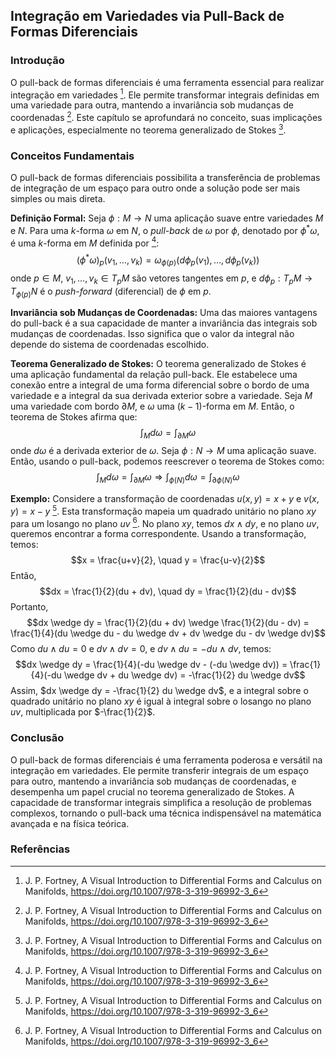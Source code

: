 ## Integração em Variedades via Pull-Back de Formas Diferenciais

### Introdução
O pull-back de formas diferenciais é uma ferramenta essencial para realizar integração em variedades [^1]. Ele permite transformar integrais definidas em uma variedade para outra, mantendo a invariância sob mudanças de coordenadas [^1]. Este capítulo se aprofundará no conceito, suas implicações e aplicações, especialmente no teorema generalizado de Stokes [^1].

### Conceitos Fundamentais
O pull-back de formas diferenciais possibilita a transferência de problemas de integração de um espaço para outro onde a solução pode ser mais simples ou mais direta.

**Definição Formal:**
Seja $\phi: M \rightarrow N$ uma aplicação suave entre variedades $M$ e $N$. Para uma $k$-forma $\omega$ em $N$, o *pull-back* de $\omega$ por $\phi$, denotado por $\phi^*\omega$, é uma $k$-forma em $M$ definida por [^1]:
$$(\phi^*\omega)_p(v_1, \dots, v_k) = \omega_{\phi(p)}(d\phi_p(v_1), \dots, d\phi_p(v_k))$$
onde $p \in M$, $v_1, \dots, v_k \in T_pM$ são vetores tangentes em $p$, e $d\phi_p: T_pM \rightarrow T_{\phi(p)}N$ é o *push-forward* (diferencial) de $\phi$ em $p$.

**Invariância sob Mudanças de Coordenadas:**
Uma das maiores vantagens do pull-back é a sua capacidade de manter a invariância das integrais sob mudanças de coordenadas. Isso significa que o valor da integral não depende do sistema de coordenadas escolhido.

**Teorema Generalizado de Stokes:**
O teorema generalizado de Stokes é uma aplicação fundamental da relação pull-back. Ele estabelece uma conexão entre a integral de uma forma diferencial sobre o bordo de uma variedade e a integral da sua derivada exterior sobre a variedade.
Seja $M$ uma variedade com bordo $\partial M$, e $\omega$ uma $(k-1)$-forma em $M$. Então, o teorema de Stokes afirma que:
$$\int_M d\omega = \int_{\partial M} \omega$$
onde $d\omega$ é a derivada exterior de $\omega$.
Seja $\phi: N \rightarrow M$ uma aplicação suave. Então, usando o pull-back, podemos reescrever o teorema de Stokes como:
$$\int_M d\omega = \int_{\partial M} \omega \Rightarrow \int_{\phi(N)} d\omega = \int_{\partial \phi(N)} \omega$$

**Exemplo:**
Considere a transformação de coordenadas $u(x, y) = x + y$ e $v(x, y) = x - y$ [^1]. Esta transformação mapeia um quadrado unitário no plano $xy$ para um losango no plano $uv$ [^1].
No plano $xy$, temos $dx \wedge dy$, e no plano $uv$, queremos encontrar a forma correspondente. Usando a transformação, temos:
$$x = \frac{u+v}{2}, \quad y = \frac{u-v}{2}$$
Então,
$$dx = \frac{1}{2}(du + dv), \quad dy = \frac{1}{2}(du - dv)$$
Portanto,
$$dx \wedge dy = \frac{1}{2}(du + dv) \wedge \frac{1}{2}(du - dv) = \frac{1}{4}(du \wedge du - du \wedge dv + dv \wedge du - dv \wedge dv)$$
Como $du \wedge du = 0$ e $dv \wedge dv = 0$, e $dv \wedge du = -du \wedge dv$, temos:
$$dx \wedge dy = \frac{1}{4}(-du \wedge dv - (-du \wedge dv)) = \frac{1}{4}(-du \wedge dv + du \wedge dv) = -\frac{1}{2} du \wedge dv$$
Assim, $dx \wedge dy = -\frac{1}{2} du \wedge dv$, e a integral sobre o quadrado unitário no plano $xy$ é igual à integral sobre o losango no plano $uv$, multiplicada por $-\frac{1}{2}$.

### Conclusão
O pull-back de formas diferenciais é uma ferramenta poderosa e versátil na integração em variedades. Ele permite transferir integrais de um espaço para outro, mantendo a invariância sob mudanças de coordenadas, e desempenha um papel crucial no teorema generalizado de Stokes. A capacidade de transformar integrais simplifica a resolução de problemas complexos, tornando o pull-back uma técnica indispensável na matemática avançada e na física teórica.

### Referências
[^1]: J. P. Fortney, A Visual Introduction to Differential Forms and Calculus on Manifolds, https://doi.org/10.1007/978-3-319-96992-3_6

<!-- END -->